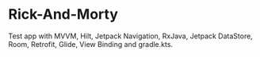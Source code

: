 # Rick-And-Morty

Test app with MVVM, Hilt, Jetpack Navigation, RxJava, Jetpack DataStore, Room, Retrofit, Glide, View Binding and gradle.kts.
